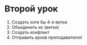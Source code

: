 # Второй урок

1. Создать хотя бы 4-е ветки
2. Объеденить их (ветки)
3. Создать конфликт 
4. Отправить архив преподавателю!
